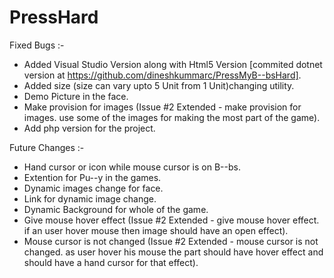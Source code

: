 PressHard
=========
Fixed Bugs :-
- Added Visual Studio Version along with Html5 Version [commited dotnet version at https://github.com/dineshkummarc/PressMyB--bsHard].
- Added size (size can vary upto 5 Unit from 1 Unit)changing utility.
- Demo Picture in the face.
- Make provision for images (Issue #2 Extended - make provision for images. use some of the images for making the most part of the game).
- Add php version for the project.

Future Changes :-
- Hand cursor or icon while mouse cursor is on B--bs.
- Extention for Pu--y in the games.
- Dynamic images change for face.
- Link for dynamic image change.
- Dynamic Background for whole of the game.
- Give mouse hover effect (Issue #2 Extended - give mouse hover effect. if an user hover mouse then image should have an open effect).
- Mouse cursor is not changed (Issue #2 Extended - mouse cursor is not changed. as user hover his mouse the part should have hover effect and should have a hand cursor for that effect).
